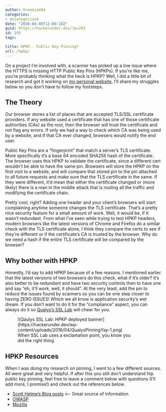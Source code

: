```yaml
---
author: Greenjam94
categories:
- Uncategorized
date: "2016-04-08T12:00:18Z"
guid: https://hackerunder.dev/?p=293
id: 293
tags:

title: HPKP.. Public Key Pinning?
url: /hpkp/
---
```


On a project I’m involved with, a scanner has picked up a low issue where the HTTPS is missing HTTP Public Key Pins (HPKPs). If you’re like me, you’re probably thinking what the heck is HPKP? Well, I did a little bit of research and got it working on [my personal website](https://greenjam94.me/), I’ll share my struggles below so you don’t have to follow my footsteps.

## The Theory

Our browser stores a list of places that are accepted TLS/SSL certificate providers. If any website used a certificate that has one of those certificate authorities (CAs) as the root, then the browser will trust the certificate and not flag any errors. If only we had a way to check which CA was being used by a website, and if that CA ever changed, browsers would notify the end user.

Public Key Pins are a “fingerprint” that match a server’s TLS certificate. More specifically it’s a base 64 encoded SHA256 hash of the certificate. The browser uses this HPKP to validate the certificate, since a different cert wouldn’t be able to have the same pin. Browsers will store the HPKP on the first visit to a website, and will compare that stored pin to the pin attached to all future requests and make sure that the TLS certificate in the same. If they were different, it’d mean that either the certificate changed or (more likely) there is a man in the middle attack that is routing all the traffic and modifying the certificate chain.

Pretty cool, right? Adding one header and your client’s browsers will start complaining anytime someone changes the TLS certificate. That’s a pretty nice security feature for a small amount of work. Well, it would be, if it wasn’t redundant. From what I’ve seen while trying to test HPKP headers, modern browsers like the latest versions of Chrome and Firefox do a similar check with the TLS certificate alone, I think they compare the certs to see if they’re different or if the certificate’s CA is trusted by the browser. Why do we need a hash if the entire TLS certificate will be compared by the browser?

## Why bother with HPKP

Honestly, I’d say to add HPKP because of a few reasons. I mentioned earlier that the latest versions of two browsers do this check, what if it’s older? It’s also better to be redundant and have two security controls then to have one and say “eh, it’ll work, well, it should”. At the very least, add the pin to reduce the issues found by scanners so you can be one step closer to having ZERO ISSUES! Which we all know is application security’s wet dream. If you don’t want to do it for the “compliance” aspect, you can always do it so [Qualys’s SSL Lab](https://www.ssllabs.com/ssltest/) will cheer for you.

<figure aria-describedby="caption-attachment-296" class="wp-caption aligncenter" id="attachment_296" style="width: 371px">![Qaulys SSL Lab: HPKP deployed banner](https://hackerunder.dev/wp-content/uploads/2016/04/QualysPinningYay-1.png)<figcaption class="wp-caption-text" id="caption-attachment-296">When SSL Lab uses a exclamation point, you know you did the right thing</figcaption></figure>

## HPKP Resources

When I was doing my research on pinning, I went to a few different sources. All were great and very helpful. If after this you still don’t understand htp public key pinning, feel free to leave a comment below with questions (I’ll add more, I promise!) and check out the references below.

- [Scott Helme’s Blog posts](https://scotthelme.co.uk/hpkp-http-public-key-pinning/) &lt;– Great source of information
- [OWASP](https://www.owasp.org/index.php/Certificate_and_Public_Key_Pinning)
- [Mozilla](https://developer.mozilla.org/en-US/docs/Web/Security/Public_Key_Pinning)